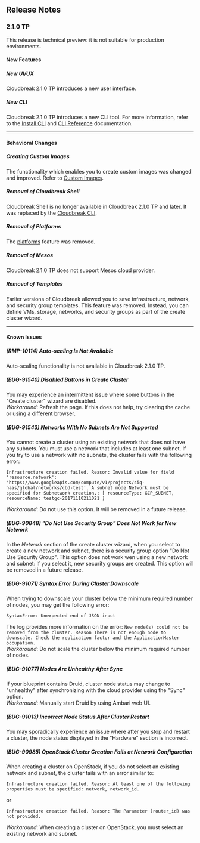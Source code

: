 ## Release Notes


### 2.1.0 TP 

This release is technical preview: it is not suitable for production environments.

#### New Features

##### New UI/UX

Cloudbreak 2.1.0 TP introduces a new user interface.



##### New CLI

Cloudbreak 2.1.0 TP introduces a new CLI tool. For more information, refer to the [Install CLI](cli-install.md) and [CLI Reference](cli-reference.md) documentation. 

____________________________


#### Behavioral Changes

##### Creating Custom Images 

The functionality which enables you to create custom images was changed and improved. Refer to  [Custom Images](images.md).


##### Removal of Cloudbreak Shell 

Cloudbreak Shell is no longer available in Cloudbreak 2.1.0 TP and later. It was replaced by the [Cloudbreak CLI](cli-install.md).


##### Removal of Platforms 

The [platforms](http://hortonworks.github.io/cloudbreak-docs/release-1.16.4/topologies/) feature was removed. 


##### Removal of Mesos 

Cloudbreak 2.1.0 TP does not support Mesos cloud provider.


##### Removal of Templates

Earlier versions of Cloudbreak allowed you to save infrastructure, network, and security group templates. This feature was removed. Instead, you can define VMs, storage, networks, and security groups as part of the create cluster wizard. 

____________________________________

#### Known Issues

##### (RMP-10114) Auto-scaling Is Not Available

Auto-scaling functionality is not available in Cloudbreak 2.1.0 TP. 


##### (BUG-91540) Disabled Buttons in Create Cluster

You may experience an intermittent issue where some buttons in the "Create cluster" wizard are disabled.  
*Workaround*: Refresh the page. If this does not help, try clearing the cache or using a different browser.  



##### (BUG-91543) Networks With No Subnets Are Not Supported 

You cannot create a cluster using an existing network that does not have any subnets. You must use a network that includes at least one subnet. If you try to use a network with no subnets, the cluster fails with the following error:

```
Infrastructure creation failed. Reason: Invalid value for field 'resource.network': 'https://www.googleapis.com/compute/v1/projects/siq-haas/global/networks/cbd-test'. A subnet mode Network must be specified for Subnetwork creation.: [ resourceType: GCP_SUBNET, resourceName: testgc-20171110211021 ]
```  
*Workaround*: Do not use this option. It will be removed in a future release.  



##### (BUG-90848) "Do Not Use Security Group" Does Not Work for New Network 

In the *Network* section of the create cluster wizard, when you select to create a new network and subnet, there is a security group option "Do Not Use Security Group". This option does not work wen using a new network and subnet: if you select it, new security groups are created. This option will be removed in a future release.



##### (BUG-91071) Syntax Error During Cluster Downscale

When trying to downscale your cluster below the minimum required number of nodes, you may get the following error:
 
```
SyntaxError: Unexpected end of JSON input
```

The log provides more information on the error: `New node(s) could not be removed from the cluster. Reason There is not enough node to downscale. Check the replication factor and the ApplicationMaster occupation.`  
*Workaround*: Do not scale the cluster below the minimum required number of nodes.  

[comment]: <> (Not sure what the minimum number of nodes is? One master and one worker?)



##### (BUG-91077) Nodes Are Unhealthy After Sync

If your blueprint contains Druid, cluster node status may change to "unhealthy" after synchronizing with the cloud provider using the "Sync" option.    
*Workaround*: Manually start Druid by using Ambari web UI.  



##### (BUG-91013) Incorrect Node Status After Cluster Restart 

You may sporadically experience an issue where after you stop and restart a cluster, the node status displayed in the "Hardware" section is incorrect.   

[comment]: <> (Not sure what the workaround is for BUG-91013?)

 

##### (BUG-90985) OpenStack Cluster Creation Fails at Network Configuration

When creating a cluster on OpenStack, if you do not select an existing network and subnet, the cluster fails with an error similar to:

```
Infrastructure creation failed. Reason: At least one of the following properties must be specified: network, network_id.
```
or

```
Infrastructure creation failed. Reason: The Parameter (router_id) was not provided.
```

*Workaround*: When creating a cluster on OpenStack, you must select an existing network and subnet. 



[Comment]: <> (How about BUG-91699? Default Master security group ports are too open?)


